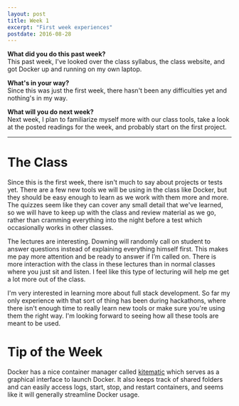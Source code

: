 ```yaml
---
layout: post
title: Week 1
excerpt: "First week experiences"
postdate: 2016-08-28
---
```


**What did you do this past week?**  
This past week, I've looked over the class syllabus, the class website, and got Docker up and running on my own laptop.


**What's in your way?**  
Since this was just the first week, there hasn't been any difficulties yet and nothing's in my way.


**What will you do next week?**  
Next week, I plan to familiarize myself more with our class tools, take a look at the posted readings for the week, and probably start on the first project.

***

# The Class
Since this is the first week, there isn't much to say about projects or tests yet. There are a few new tools we will be using in the class like Docker, but they should be easy enough to learn as we work with them more and more. The quizzes seem like they can cover any small detail that we've learned, so we will have to keep up with the class and review material as we go, rather than cramming everything into the night before a test which occasionally works in other classes.  


The lectures are interesting. Downing will randomly call on student to answer questions instead of explaining everything himself first. This makes me pay more attention and be ready to answer if I’m called on. There is more interaction with the class in these lectures than in normal classes where you just sit and listen. I feel like this type of lecturing will help me get a lot more out of the class.


I'm very interested in learning more about full stack development. So far my only experience with that sort of thing has been during hackathons, where there isn't enough time to really learn new tools or make sure you're using them the right way. I'm looking forward to seeing how all these tools are meant to be used.

# Tip of the Week
Docker has a nice container manager called [kitematic](https://kitematic.com) which serves as a  graphical interface to launch Docker. It also keeps track of shared folders and can easily access logs, start, stop, and restart containers, and seems like it will generally streamline Docker usage.

